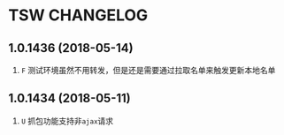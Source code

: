 # TSW CHANGELOG


## 1.0.1436 (2018-05-14)
1. `F` 测试环境虽然不用转发，但是还是需要通过拉取名单来触发更新本地名单

## 1.0.1434 (2018-05-11)
1. `U` 抓包功能支持非`ajax`请求
